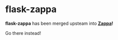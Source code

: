 # flask-zappa

**flask-zappa** has been merged upsteam into **[Zappa](https://github.com/Miserlou/Zappa)!** 

Go there instead!
